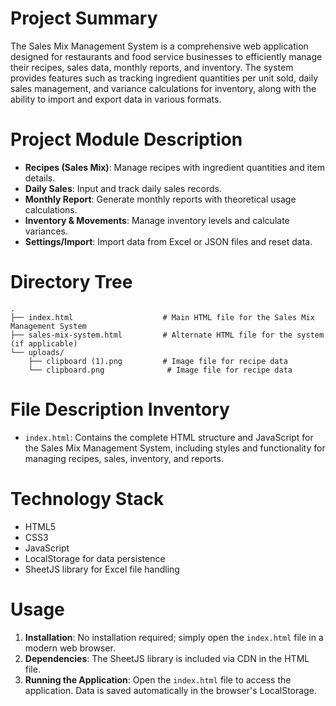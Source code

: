 # Project Summary
The Sales Mix Management System is a comprehensive web application designed for restaurants and food service businesses to efficiently manage their recipes, sales data, monthly reports, and inventory. The system provides features such as tracking ingredient quantities per unit sold, daily sales management, and variance calculations for inventory, along with the ability to import and export data in various formats.

# Project Module Description
- **Recipes (Sales Mix)**: Manage recipes with ingredient quantities and item details.
- **Daily Sales**: Input and track daily sales records.
- **Monthly Report**: Generate monthly reports with theoretical usage calculations.
- **Inventory & Movements**: Manage inventory levels and calculate variances.
- **Settings/Import**: Import data from Excel or JSON files and reset data.

# Directory Tree
```
.
├── index.html                    # Main HTML file for the Sales Mix Management System
├── sales-mix-system.html         # Alternate HTML file for the system (if applicable)
└── uploads/
    ├── clipboard (1).png         # Image file for recipe data
    └── clipboard.png              # Image file for recipe data
```

# File Description Inventory
- `index.html`: Contains the complete HTML structure and JavaScript for the Sales Mix Management System, including styles and functionality for managing recipes, sales, inventory, and reports.

# Technology Stack
- HTML5
- CSS3
- JavaScript
- LocalStorage for data persistence
- SheetJS library for Excel file handling

# Usage
1. **Installation**: No installation required; simply open the `index.html` file in a modern web browser.
2. **Dependencies**: The SheetJS library is included via CDN in the HTML file.
3. **Running the Application**: Open the `index.html` file to access the application. Data is saved automatically in the browser's LocalStorage.
